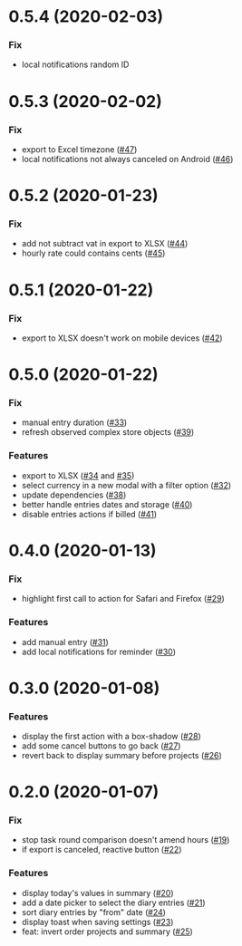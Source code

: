 <a name="0.5.4"></a>
# 0.5.4 (2020-02-03)

### Fix

* local notifications random ID

<a name="0.5.3"></a>
# 0.5.3 (2020-02-02)

### Fix

* export to Excel timezone ([#47](https://github.com/peterpeterparker/tietracker/issues/47))
* local notifications not always canceled on Android ([#46](https://github.com/peterpeterparker/tietracker/issues/46))

<a name="0.5.2"></a>
# 0.5.2 (2020-01-23)

### Fix

* add not subtract vat in export to XLSX ([#44](https://github.com/peterpeterparker/tietracker/pull/44))
* hourly rate could contains cents ([#45](https://github.com/peterpeterparker/tietracker/pull/45))

<a name="0.5.1"></a>
# 0.5.1 (2020-01-22)

### Fix

* export to XLSX doesn't work on mobile devices ([#42](https://github.com/peterpeterparker/tietracker/issues/42))

<a name="0.5.0"></a>
# 0.5.0 (2020-01-22)

### Fix

* manual entry duration ([#33](https://github.com/peterpeterparker/tietracker/pull/33))
* refresh observed complex store objects ([#39](https://github.com/peterpeterparker/tietracker/pull/39))

### Features

* export to XLSX ([#34](https://github.com/peterpeterparker/tietracker/issues/34) and [#35](https://github.com/peterpeterparker/tietracker/issues/35))
* select currency in a new modal with a filter option ([#32](https://github.com/peterpeterparker/tietracker/pull/32))
* update dependencies ([#38](https://github.com/peterpeterparker/tietracker/pull/38))
* better handle entries dates and storage ([#40](https://github.com/peterpeterparker/tietracker/pull/40))
* disable entries actions if billed ([#41](https://github.com/peterpeterparker/tietracker/pull/41))

<a name="0.4.0"></a>
# 0.4.0 (2020-01-13)

### Fix

* highlight first call to action for Safari and Firefox ([#29](https://github.com/peterpeterparker/tietracker/pull/29))

### Features

* add manual entry ([#31](https://github.com/peterpeterparker/tietracker/pull/31))
* add local notifications for reminder ([#30](https://github.com/peterpeterparker/tietracker/pull/30))

<a name="0.3.0"></a>
# 0.3.0 (2020-01-08)

### Features

* display the first action with a box-shadow ([#28](https://github.com/peterpeterparker/tietracker/pull/28))
* add some cancel buttons to go back ([#27](https://github.com/peterpeterparker/tietracker/pull/27))
* revert back to display summary before projects ([#26](https://github.com/peterpeterparker/tietracker/pull/26))

<a name="0.2.0"></a>
# 0.2.0 (2020-01-07)

### Fix

* stop task round comparison doesn't amend hours ([#19](https://github.com/peterpeterparker/tietracker/pull/19))
* if export is canceled, reactive button ([#22](https://github.com/peterpeterparker/tietracker/pull/22))

### Features

* display today's values in summary ([#20](https://github.com/peterpeterparker/tietracker/pull/20))
* add a date picker to select the diary entries ([#21](https://github.com/peterpeterparker/tietracker/pull/21))
* sort diary entries by "from" date ([#24](https://github.com/peterpeterparker/tietracker/pull/24))
* display toast when saving settings ([#23](https://github.com/peterpeterparker/tietracker/pull/23))
* feat: invert order projects and summary ([#25](https://github.com/peterpeterparker/tietracker/pull/25))
